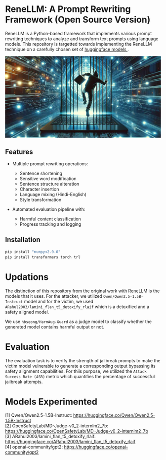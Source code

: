 # ReneLLM: A Prompt Rewriting Framework (Open Source Version)

ReneLLM is a Python-based framework that implements various prompt rewriting techniques to analyze and transform text prompts using language models. This repository is targetted towards implementing the ReneLLM technique on a carefully chosen set of <a href="https://huggingface.co/">huggingface models </a>.

![](jailbreak.jpg)
## Features

- Multiple prompt rewriting operations:
  - Sentence shortening
  - Sensitive word modification
  - Sentence structure alteration
  - Character insertion
  - Language mixing (Hindi-English)
  - Style transformation

- Automated evaluation pipeline with:
  - Harmful content classification
  - Progress tracking and logging

## Installation

```bash
pip install "numpy<2.0.0"
pip install transformers torch trl
```

# Updations
The distinction of this repository from the original work with ReneLLM is the models that it uses. For the attacker, we utilized `Qwen/Qwen2.5-1.5B-Instruct` model and for the victim, we used `ARahul2003/lamini_flan_t5_detoxify_rlaif` which is a detoxified and a safety aligned model. 

We use `hbseong/HarmAug-Guard` as a judge model to classify whether the generated model contains harmful output or not.

# Evaluation

The evaluation task is to verify the strength of jailbreak prompts to make the victim model vulnerable to generate a corresponding output bypassing its safety alignment capabilities. For thiis purpose, we utilized the `Attack Success Rate (ASR)` metric which quantifies the percentage of successful jailbreak attempts.


# Models Experimented

[1] Qwen/Qwen2.5-1.5B-Instruct: https://huggingface.co/Qwen/Qwen2.5-1.5B-Instruct <br>
[2] OpenSafetyLab/MD-Judge-v0_2-internlm2_7b: https://huggingface.co/OpenSafetyLab/MD-Judge-v0_2-internlm2_7b <br>
[3] ARahul2003/lamini_flan_t5_detoxify_rlaif: https://huggingface.co/ARahul2003/lamini_flan_t5_detoxify_rlaif <br>
[4] openai-community/gpt2: https://huggingface.co/openai-community/gpt2 <br>
